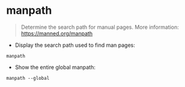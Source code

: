 # manpath

> Determine the search path for manual pages.
> More information: <https://manned.org/manpath>

- Display the search path used to find man pages:

`manpath`

- Show the entire global manpath:

`manpath --global`
